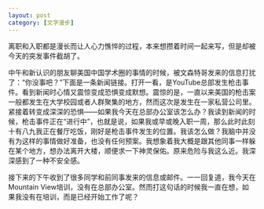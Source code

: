 ```yaml
---
layout: post
category: [文字漫步]
---
```


离职和入职都是漫长而让人心力憔悴的过程，本来想攒着时间一起来写，但是却被今天的突发事件截胡了。

中午和新认识的朋友聊美国中国学术圈的事情的时候，被文森特哥发来的信息打扰了：“你没事吧？”下面是一条新闻链接。打开一看，是YouTube总部发生枪击事件。看到新闻时心情又震惊变成恐惧变成默想。震惊的是，一直以来美国的枪击案一般都发生在大学校园或者人群聚集的地方，然而这次是发生在一家私营公司里。紧接着转变成深深的恐惧——如果我今天在总部办公室该怎么办？我读到新闻的时候，枪击事件正在“进行中”，也就是说，如果我或早或晚入职一周，那么此时此刻十有八九我正在餐厅吃饭，刚好是枪击事件发生的位置。我该怎么做？我脑中并没有为这样的事情做好准备，也没有任何预案。我想象着我大概是跟其他同事一样躲在某个地方，想办法离开大楼，顺便求一下神灵保佑。原来危险与我这么近。我深深感到了一种不安全感。

接下来的下午收到了很多同学和前同事发来的信息或邮件。一一回复道，我今天在Mountain View培训，没有在总部办公室。然而打这句话的时候我一直在想，如果我没有在培训，而是已经开始工作了呢？
